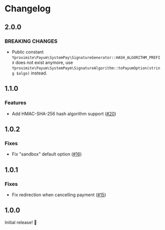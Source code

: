 # Changelog

## 2.0.0

### BREAKING CHANGES

- Public constant `Yproximite\Payum\SystemPay\SignatureGenerator::HASH_ALGORITHM_PREFIX` does not exist anymore, use `Yproximite\Payum\SystemPaym\SignatureAlgorithm::toPayumOption(string $algo)` instead.

## 1.1.0

### Features

- Add HMAC-SHA-256 hash algorithm support ([#20](https://github.com/Yproximite/payum-system-pay/pull/20))

## 1.0.2

### Fixes

- Fix "sandbox" default option ([#16](https://github.com/Yproximite/payum-system-pay/pull/16))

## 1.0.1

### Fixes

- Fix redirection when cancelling payment ([#15](https://github.com/Yproximite/payum-system-pay/pull/15))

## 1.0.0

Initial release! :tada:

